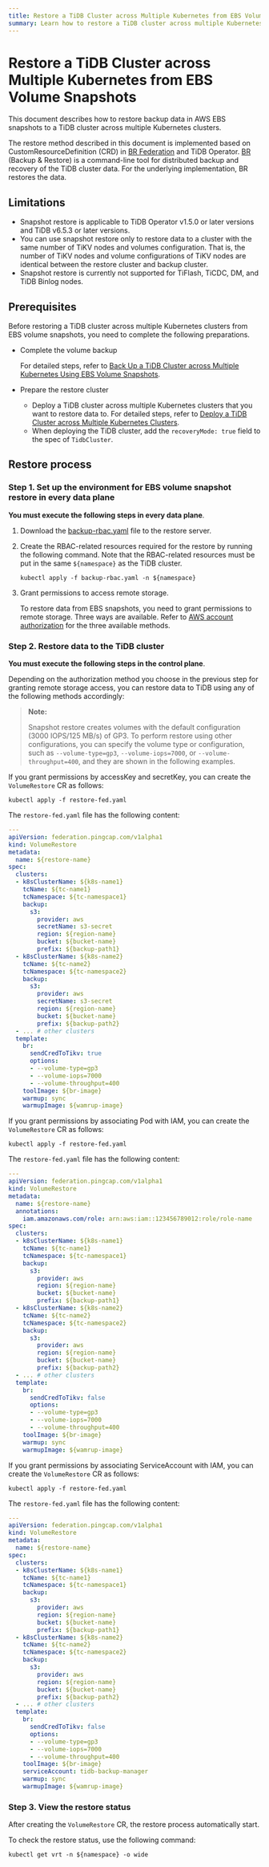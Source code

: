 ```yaml
---
title: Restore a TiDB Cluster across Multiple Kubernetes from EBS Volume Snapshots
summary: Learn how to restore a TiDB cluster across multiple Kubernetes from EBS Volume Snapshots.
---
```


# Restore a TiDB Cluster across Multiple Kubernetes from EBS Volume Snapshots

This document describes how to restore backup data in AWS EBS snapshots to a TiDB cluster across multiple Kubernetes clusters.

The restore method described in this document is implemented based on CustomResourceDefinition (CRD) in [BR Federation](br-federation-architecture.md#br-federation-architecture-and-processes) and TiDB Operator. [BR](https://docs.pingcap.com/tidb/stable/backup-and-restore-overview) (Backup & Restore) is a command-line tool for distributed backup and recovery of the TiDB cluster data. For the underlying implementation, BR restores the data.

## Limitations

- Snapshot restore is applicable to TiDB Operator v1.5.0 or later versions and TiDB v6.5.3 or later versions.
- You can use snapshot restore only to restore data to a cluster with the same number of TiKV nodes and volumes configuration. That is, the number of TiKV nodes and volume configurations of TiKV nodes are identical between the restore cluster and backup cluster.
- Snapshot restore is currently not supported for TiFlash, TiCDC, DM, and TiDB Binlog nodes.

## Prerequisites

Before restoring a TiDB cluster across multiple Kubernetes clusters from EBS volume snapshots, you need to complete the following preparations.

- Complete the volume backup

    For detailed steps, refer to [Back Up a TiDB Cluster across Multiple Kubernetes Using EBS Volume Snapshots](backup-by-ebs-snapshot-across-multiple-kubernetes.md).

- Prepare the restore cluster

    - Deploy a TiDB cluster across multiple Kubernetes clusters that you want to restore data to. For detailed steps, refer to [Deploy a TiDB Cluster across Multiple Kubernetes Clusters](deploy-tidb-cluster-across-multiple-kubernetes.md).
    - When deploying the TiDB cluster, add the `recoveryMode: true` field to the spec of `TidbCluster`.

## Restore process

### Step 1. Set up the environment for EBS volume snapshot restore in every data plane

**You must execute the following steps in every data plane**.

1. Download the [backup-rbac.yaml](https://github.com/pingcap/tidb-operator/blob/master/manifests/backup/backup-rbac.yaml) file to the restore server.

2. Create the RBAC-related resources required for the restore by running the following command. Note that the RBAC-related resources must be put in the same `${namespace}` as the TiDB cluster. 

    ```shell
    kubectl apply -f backup-rbac.yaml -n ${namespace}
    ```

3. Grant permissions to access remote storage.

    To restore data from EBS snapshots, you need to grant permissions to remote storage. Three ways are available. Refer to [AWS account authorization](grant-permissions-to-remote-storage.md#aws-account-permissions) for the three available methods.

### Step 2. Restore data to the TiDB cluster

**You must execute the following steps in the control plane**.

Depending on the authorization method you choose in the previous step for granting remote storage access, you can restore data to TiDB using any of the following methods accordingly:

> **Note:**
>
> Snapshot restore creates volumes with the default configuration (3000 IOPS/125 MB/s) of GP3. To perform restore using other configurations, you can specify the volume type or configuration, such as `--volume-type=gp3`, `--volume-iops=7000`, or `--volume-throughput=400`, and they are shown in the following examples.

<SimpleTab>
<div label="AK/SK">

If you grant permissions by accessKey and secretKey, you can create the `VolumeRestore` CR as follows:

```shell
kubectl apply -f restore-fed.yaml
```

The `restore-fed.yaml` file has the following content:

```yaml
---
apiVersion: federation.pingcap.com/v1alpha1
kind: VolumeRestore
metadata:
  name: ${restore-name}
spec:
  clusters:
  - k8sClusterName: ${k8s-name1}
    tcName: ${tc-name1}
    tcNamespace: ${tc-namespace1}
    backup:
      s3:
        provider: aws
        secretName: s3-secret
        region: ${region-name}
        bucket: ${bucket-name}
        prefix: ${backup-path1}
  - k8sClusterName: ${k8s-name2}
    tcName: ${tc-name2}
    tcNamespace: ${tc-namespace2}
    backup:
      s3:
        provider: aws
        secretName: s3-secret
        region: ${region-name}
        bucket: ${bucket-name}
        prefix: ${backup-path2}
  - ... # other clusters
  template:
    br:
      sendCredToTikv: true
      options:
      - --volume-type=gp3
      - --volume-iops=7000
      - --volume-throughput=400
    toolImage: ${br-image}
    warmup: sync
    warmupImage: ${wamrup-image}
```

</div>

<div label="IAM role with Pod">

If you grant permissions by associating Pod with IAM, you can create the `VolumeRestore` CR as follows:

```shell
kubectl apply -f restore-fed.yaml
```

The `restore-fed.yaml` file has the following content:

```yaml
---
apiVersion: federation.pingcap.com/v1alpha1
kind: VolumeRestore
metadata:
  name: ${restore-name}
  annotations:
    iam.amazonaws.com/role: arn:aws:iam::123456789012:role/role-name
spec:
  clusters:
  - k8sClusterName: ${k8s-name1}
    tcName: ${tc-name1}
    tcNamespace: ${tc-namespace1}
    backup:
      s3:
        provider: aws
        region: ${region-name}
        bucket: ${bucket-name}
        prefix: ${backup-path1}
  - k8sClusterName: ${k8s-name2}
    tcName: ${tc-name2}
    tcNamespace: ${tc-namespace2}
    backup:
      s3:
        provider: aws
        region: ${region-name}
        bucket: ${bucket-name}
        prefix: ${backup-path2}
  - ... # other clusters
  template:
    br:
      sendCredToTikv: false
      options:
      - --volume-type=gp3
      - --volume-iops=7000
      - --volume-throughput=400
    toolImage: ${br-image}
    warmup: sync
    warmupImage: ${wamrup-image}
```

</div>

<div label="IAM role with ServiceAccount">

If you grant permissions by associating ServiceAccount with IAM, you can create the `VolumeRestore` CR as follows:

```shell
kubectl apply -f restore-fed.yaml
```

The `restore-fed.yaml` file has the following content:

```yaml
---
apiVersion: federation.pingcap.com/v1alpha1
kind: VolumeRestore
metadata:
  name: ${restore-name}
spec:
  clusters:
  - k8sClusterName: ${k8s-name1}
    tcName: ${tc-name1}
    tcNamespace: ${tc-namespace1}
    backup:
      s3:
        provider: aws
        region: ${region-name}
        bucket: ${bucket-name}
        prefix: ${backup-path1}
  - k8sClusterName: ${k8s-name2}
    tcName: ${tc-name2}
    tcNamespace: ${tc-namespace2}
    backup:
      s3:
        provider: aws
        region: ${region-name}
        bucket: ${bucket-name}
        prefix: ${backup-path2}
  - ... # other clusters
  template:
    br:
      sendCredToTikv: false
      options:
      - --volume-type=gp3
      - --volume-iops=7000
      - --volume-throughput=400
    toolImage: ${br-image}
    serviceAccount: tidb-backup-manager
    warmup: sync
    warmupImage: ${wamrup-image}
```

</div>
</SimpleTab>

### Step 3. View the restore status

After creating the `VolumeRestore` CR, the restore process automatically start.

To check the restore status, use the following command:

```shell
kubectl get vrt -n ${namespace} -o wide
```
